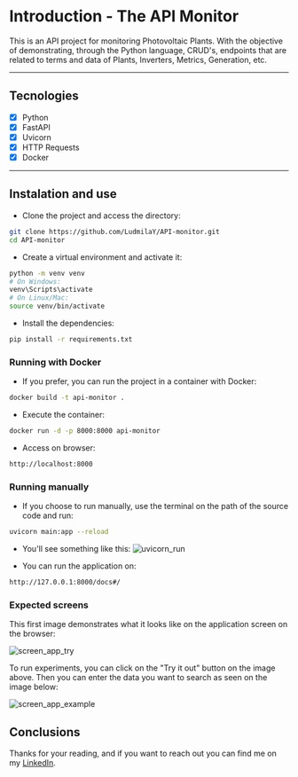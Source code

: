 # Introduction - The API Monitor

This is an API project for monitoring Photovoltaic Plants. With the objective of demonstrating, through the Python language, CRUD's, endpoints that are related to terms and data of Plants, Inverters, Metrics, Generation, etc.

---

## Tecnologies

- [x] Python
- [x] FastAPI
- [x] Uvicorn
- [x] HTTP Requests
- [x] Docker

---

## Instalation and use

- Clone the project and access the directory:

```bash
git clone https://github.com/LudmilaY/API-monitor.git
cd API-monitor
```
- Create a virtual environment and activate it:

```bash
python -m venv venv
# On Windows:
venv\Scripts\activate
# On Linux/Mac:
source venv/bin/activate
```

- Install the dependencies:

```bash
pip install -r requirements.txt
```

### Running with Docker

- If you prefer, you can run the project in a container with Docker:

```bash
docker build -t api-monitor .
```

- Execute the container:

```bash
docker run -d -p 8000:8000 api-monitor
```

- Access on browser:

```bash
http://localhost:8000
```

### Running manually

- If you choose to run manually, use the terminal on the path of the source code and run:

```bash
uvicorn main:app --reload
```

- You'll see something like this:
![uvicorn_run](https://github.com/user-attachments/assets/4086e361-e623-47c1-b397-1843bca73b17)

- You can run the application on:

```bash
http://127.0.0.1:8000/docs#/
```
### Expected screens

This first image demonstrates what it looks like on the application screen on the browser:

![screen_app_try](https://github.com/user-attachments/assets/807c7b3e-f331-47c5-b235-d3b2546ea97c)

To run experiments, you can click on the "Try it out" button on the image above. Then you can enter the data you want to search as seen on the image below:

![screen_app_example](https://github.com/user-attachments/assets/8170e148-9596-4d35-b572-a7cb4aed25e3)

## Conclusions

Thanks for your reading, and if you want to reach out you can find me on my [LinkedIn](https://br.linkedin.com/in/ludmila-yung-167ba1b0).
